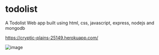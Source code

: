 # todolist
A Todolist Web app built using html, css, javascript, express, nodejs and mongodb 

https://cryptic-plains-25149.herokuapp.com/


![image](https://user-images.githubusercontent.com/25077504/167962880-a3ac8c1c-4647-4096-ad22-6526ef4d514f.png)
